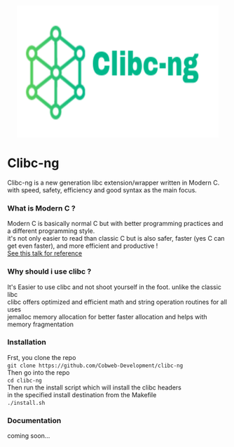 <p align="center">
  <img width="460" height="300" src="logo.png">
</p>

# Clibc-ng
Clibc-ng is a new generation libc extension/wrapper written in Modern C.
with speed, safety, efficiency and good syntax as the main focus.

### What is Modern C ?
Modern C is basically normal C but with better programming practices and a different programming style.\
it's not only easier to read than classic C but is also safer, faster (yes C can get even faster), and more efficient and productive !\
[See this talk for reference](https://www.youtube.com/watch?v=QpAhX-gsHMs)

### Why should i use clibc ?
It's Easier to use clibc and not shoot yourself in the foot. unlike the classic libc\
clibc offers optimized and efficient math and string operation routines for all uses\
jemalloc memory allocation for better faster allocation and helps with memory fragmentation

### Installation
Frst, you clone the repo\
`git clone https://github.com/Cobweb-Development/clibc-ng`\
Then go into the repo\
`cd clibc-ng`\
Then run the install script which will install the clibc headers\
in the specified install destination from the Makefile\
`./install.sh`

### Documentation
coming soon...
